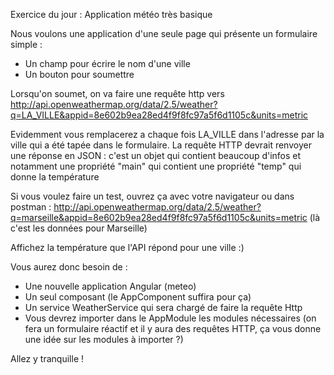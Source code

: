 Exercice du jour : Application météo très basique

Nous voulons une application d'une seule page qui présente un formulaire simple :

- Un champ pour écrire le nom d'une ville
- Un bouton pour soumettre

Lorsqu'on soumet, on va faire une requête http vers http://api.openweathermap.org/data/2.5/weather?q=LA_VILLE&appid=8e602b9ea28ed4f9f8fc97a5f6d1105c&units=metric

Evidemment vous remplacerez a chaque fois LA_VILLE dans l'adresse par la ville qui a été tapée dans le formulaire.
La requête HTTP devrait renvoyer une réponse en JSON : c'est un objet qui contient beaucoup d'infos et notamment une propriété "main" qui contient une propriété "temp" qui donne la température

Si vous voulez faire un test, ouvrez ça avec votre navigateur ou dans postman : http://api.openweathermap.org/data/2.5/weather?q=marseille&appid=8e602b9ea28ed4f9f8fc97a5f6d1105c&units=metric (là c'est les données pour Marseille)

Affichez la température que l'API répond pour une ville :)

Vous aurez donc besoin de :

- Une nouvelle application Angular (meteo)
- Un seul composant (le AppComponent suffira pour ça)
- Un service WeatherService qui sera chargé de faire la requête Http
- Vous devrez importer dans le AppModule les modules nécessaires (on fera un formulaire réactif et il y aura des requêtes HTTP, ça vous donne une idée sur les modules à importer ?)

Allez y tranquille !
